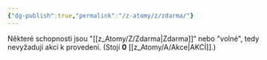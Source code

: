 ```yaml
---
{"dg-publish":true,"permalink":"/z-atomy/z/zdarma/"}
---
```


Některé schopnosti jsou "[[z_Atomy/Z/Zdarma\|Zdarma]]“ nebo "volné", tedy nevyžadují akci k provedení. (Stojí **0** [[z_Atomy/A/Akce\|AKCÍ]].)